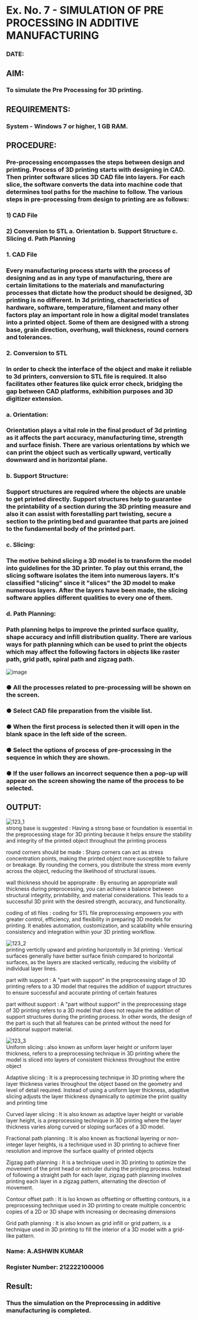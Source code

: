 # Ex. No. 7 - SIMULATION OF PRE PROCESSING IN ADDITIVE MANUFACTURING
### DATE: 
## AIM:
### To simulate the Pre Processing for 3D printing.

## REQUIREMENTS:
### System - Windows 7 or higher, 1 GB RAM.

## PROCEDURE:
### Pre-processing encompasses the steps between design and printing. Process of 3D printing starts with designing in CAD. Then printer software slices 3D CAD file into layers. For each slice, the software converts the data into machine code that determines tool paths for the machine to follow. The various steps in pre-processing from design to printing are as follows:

### 1)	CAD File
### 2)	Conversion to STL a. Orientation b. Support Structure c. Slicing d. Path Planning

### 1. CAD File
### Every manufacturing process starts with the process of designing and as in any type of manufacturing, there are certain limitations to the materials and manufacturing processes that dictate how the product should be designed, 3D printing is no different. In 3d printing, characteristics of hardware, software, temperature, filament and many other factors play an important role in how a digital model translates into a printed object. Some of them are designed with a strong base, grain direction, overhung, wall thickness, round corners and tolerances.

### 2. Conversion to STL
### In order to check the interface of the object and make it reliable to 3d printers, conversion to STL file is required. It also facilitates other features like quick error check, bridging the gap between CAD platforms, exhibition purposes and 3D digitizer extension.

### a. Orientation:
### Orientation plays a vital role in the final product of 3d printing as it affects the part accuracy, manufacturing time, strength and surface finish. There are various orientations by which we can print the object such as vertically upward, vertically downward and in horizontal plane.

### b. Support Structure:
### Support structures are required where the objects are unable to get printed directly. Support structures help to guarantee the printability of a section during the 3D printing measure and also it can assist with forestalling part twisting, secure a section to the printing bed and guarantee that parts are joined to the fundamental body of the printed part.

### c. Slicing:
### The motive behind slicing a 3D model is to transform the model into guidelines for the 3D printer. To play out this errand, the slicing software isolates the item into numerous layers. It's classified "slicing" since it "slices" the 3D model to make numerous layers. After the layers have been made, the slicing software applies different qualities to every one of them.

### d. Path Planning:
### Path planning helps to improve the printed surface quality, shape accuracy and infill distribution quality. There are various ways for path planning which can be used to print the objects which may affect the following factors in objects like raster path, grid path, spiral path and zigzag path.

![image](https://github.com/Sellakumar1987/Ex.-No.-7---SIMULATION-OF-PRE--PROCESSING-IN-ADDITIVE-MANUFACTURING/assets/113594316/baef8515-67d7-4c96-accc-4ee88035c9e7)

### ●	All the processes related to pre-processing will be shown on the screen.
### ●	Select CAD file preparation from the visible list.
### ●	When the first process is selected then it will open in the blank space in the left side of the screen.
### ●	Select the options of process of pre-processing in the sequence in which they are shown.
### ●	If the user follows an incorrect sequence then a pop-up will appear on the screen showing the name of the process to be selected.

## OUTPUT:
![123_1](https://github.com/Sellakumar1987/Ex.-No.-7---SIMULATION-OF-PRE--PROCESSING-IN-ADDITIVE-MANUFACTURING/assets/113594316/ec8dafd7-cb7c-4a5b-936c-41e86a32a9da)   
strong base is suggested : Having a strong base or foundation is essential in the preprocessing stage for 3D printing because it helps ensure the stability and integrity of the printed object throughout the printing process

round corners should be made : Sharp corners can act as stress concentration points, making the printed object more susceptible to failure or breakage. By rounding the corners, you distribute the stress more evenly across the object, reducing the likelihood of structural issues.

wall thickness should be appropraite : By ensuring an appropriate wall thickness during preprocessing, you can achieve a balance between structural integrity, printability, and material considerations. This leads to a successful 3D print with the desired strength, accuracy, and functionality.

coding of stl files : coding for STL file preprocessing empowers you with greater control, efficiency, and flexibility in preparing 3D models for printing. It enables automation, customization, and scalability while ensuring consistency and integration within your 3D printing workflow.

  
![123_2](https://github.com/Sellakumar1987/Ex.-No.-7---SIMULATION-OF-PRE--PROCESSING-IN-ADDITIVE-MANUFACTURING/assets/113594316/c071a941-e5b4-4b31-af63-5f9fe08cd0fb)    
printing verticlly upward and printing horizontolly in 3d printing : Vertical surfaces generally have better surface finish compared to horizontal surfaces, as the layers are stacked vertically, reducing the visibility of individual layer lines.

part with support : A "part with support" in the preprocessing stage of 3D printing refers to a 3D model that requires the addition of support structures to ensure successful and accurate printing of certain features

part without support : A "part without support" in the preprocessing stage of 3D printing refers to a 3D model that does not require the addition of support structures during the printing process. In other words, the design of the part is such that all features can be printed without the need for additional support material.

  
![123_3](https://github.com/Sellakumar1987/Ex.-No.-7---SIMULATION-OF-PRE--PROCESSING-IN-ADDITIVE-MANUFACTURING/assets/113594316/ebb3a944-eeb0-45e8-9841-d58997840c54)    
Uniform slicing : also known as uniform layer height or uniform layer thickness, refers to a preprocessing technique in 3D printing where the model is sliced into layers of consistent thickness throughout the entire object

Adaptive slicing : It is a preprocessing technique in 3D printing where the layer thickness varies throughout the object based on the geometry and level of detail required. Instead of using a uniform layer thickness, adaptive slicing adjusts the layer thickness dynamically to optimize the print quality and printing time

Curved layer slicing : It is also known as adaptive layer height or variable layer height, is a preprocessing technique in 3D printing where the layer thickness varies along curved or sloping surfaces of a 3D model.

Fractional path planning : It is also known as fractional layering or non-integer layer heights, is a technique used in 3D printing to achieve finer resolution and improve the surface quality of printed objects

Zigzag path planning : It is a technique used in 3D printing to optimize the movement of the print head or extruder during the printing process. Instead of following a straight path for each layer, zigzag path planning involves printing each layer in a zigzag pattern, alternating the direction of movement.

Contour offset path : It is lso known as offsetting or offsetting contours, is a preprocessing technique used in 3D printing to create multiple concentric copies of a 2D or 3D shape with increasing or decreasing dimensions

Grid path planning : It is also known as grid infill or grid pattern, is a technique used in 3D printing to fill the interior of a 3D model with a grid-like pattern.

### Name: A.ASHWIN KUMAR
### Register Number: 212222100006

## Result: 
### Thus the simulation on the Preprocessing in additive manufacturing is completed.
